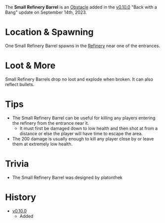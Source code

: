 The **Small Refinery Barrel** is an [Obstacle](/obstacles) added in the [v0.10.0](https://github.com/HasangerGames/suroi/releases/tag/v0.10.0) "Back with a Bang" update on September 14th, 2023.

# Location & Spawning

One Small Refinery Barrel spawns in the [Refinery](/buildings/refinery) near one of the entrances.

# Loot & More

Small Refinery Barrels drop no loot and explode when broken. It can also reflect bullets.

# Tips

- The Small Refinery Barrel can be useful for killing any players entering the refinery from the entrance near it.
  - It must first be damaged down to low health and then shot at from a distance or else the player will have time to escape the area.
- The 200 damage is usually enough to kill any player close by or leave them at extremely low health.

# Trivia

- The Small Refinery Barrel was designed by platonthek

# History

- [v0.10.0](https://github.com/HasangerGames/suroi/releases/tag/v0.10.0)
  - Added
